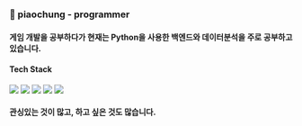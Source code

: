 ### 🚓 piaochung - programmer
#### 게임 개발을 공부하다가 현재는 Python을 사용한 백엔드와 데이터분석을 주로 공부하고 있습니다.

#### Tech Stack
<img src="https://img.shields.io/badge/Python-3766AB?style=flat-square&logo=Python&logoColor=white"/></a>
<img src="https://img.shields.io/badge/Django-092E20?style=flat-square&logo=django&logoColor=white"/></a>
<img src="https://img.shields.io/badge/Tensorflow-FF6F00?style=flat-square&logo=tensorflow&logoColor=white"/></a>
<img src="https://img.shields.io/badge/Unity-000000?style=flat-square&logo=Unity&logoColor=white"/></a>
<img src="https://img.shields.io/badge/php-777BB4?style=flat-square&logo=php&logoColor=white"/></a>

#### 관싱있는 것이 많고, 하고 싶은 것도 많습니다.
